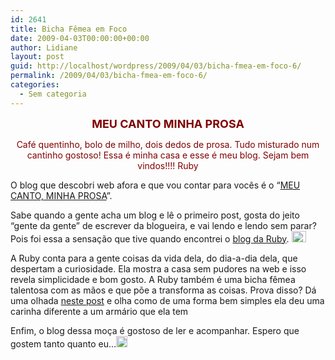 ```yaml
---
id: 2641
title: Bicha Fêmea em Foco
date: 2009-04-03T00:00:00+00:00
author: Lidiane
layout: post
guid: http://localhost/wordpress/2009/04/03/bicha-fmea-em-foco-6/
permalink: /2009/04/03/bicha-fmea-em-foco-6/
categories:
  - Sem categoria
---
```

<p align="center">
  <font color="#800000" size="4"><strong>MEU CANTO MINHA PROSA</strong></font>
</p>

<p align="center">
  <font color="#800000">Café quentinho, bolo de milho, dois dedos de prosa. Tudo misturado num cantinho gostoso! Essa é minha casa e esse é meu blog. Sejam bem vindos!!!! Ruby</font>
</p>

<p align="center">
  <font color="#800000"></font>
</p>

O blog que descobri web afora e que vou contar para vocês é o “<a href="http://meucantominhaprosa.blogspot.com/" target="_blank">MEU CANTO, MINHA PROSA</a>”. 

Sabe quando a gente acha um blog e lê o primeiro post, gosta do jeito “gente da gente” de escrever da blogueira, e vai lendo e lendo sem parar? Pois foi essa a sensação que tive quando encontrei o <a href="http://meucantominhaprosa.blogspot.com/" target="_blank">blog da Ruby</a>. [<img title="clip_image001" style="display:inline;" height="18" alt="clip_image001" src="http://www.trololodemulher.com.br/blog/wp-content/uploads/2009/04/clip-image001-thumb5.gif" width="23" />](http://www.trololodemulher.com.br/blog/wp-content/uploads/2009/04/clip-image00117.gif)

A Ruby conta para a gente coisas da vida dela, do dia-a-dia dela, que despertam a curiosidade. Ela mostra a casa sem pudores na web e isso revela simplicidade e bom gosto. A Ruby também é uma bicha fêmea talentosa com as mãos e que põe a transforma as coisas. Prova disso? Dá uma olhada <a href="http://meucantominhaprosa.blogspot.com/2009/03/tecidos-e-cola-coisas-fofas.html" target="_blank">neste post</a> e olha como de uma forma bem simples ela deu uma carinha diferente a um armário que ela tem![<img title="clip_image001[4]" style="display:inline;" height="18" alt="clip_image001[4]" src="http://www.trololodemulher.com.br/blog/wp-content/uploads/2009/04/clip-image0014-thumb2.gif" width="18" />](http://www.trololodemulher.com.br/blog/wp-content/uploads/2009/04/clip-image00143.gif)

Enfim, o blog dessa moça é gostoso de ler e acompanhar. Espero que gostem tanto quanto eu&#8230;[<img title="clip_image001[6]" style="display:inline;" height="18" alt="clip_image001[6]" src="http://www.trololodemulher.com.br/blog/wp-content/uploads/2009/04/clip-image0016-thumb2.gif" width="18" />](http://www.trololodemulher.com.br/blog/wp-content/uploads/2009/04/clip-image00162.gif)